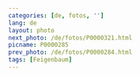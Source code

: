 ```yaml
---
categories: [de, fotos, '']
lang: de
layout: photo
next_photo: /de/fotos/P0000321.html
picname: P0000285
prev_photo: /de/fotos/P0000284.html
tags: [Feigenbaum]
---
```

